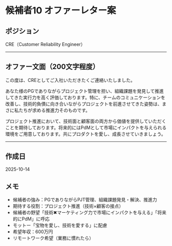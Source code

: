 # 候補者10 オファーレター案

## ポジション
CRE（Customer Reliability Engineer）

---

## オファー文面（200文字程度）

この度は、CREとしてご入社いただきたくご連絡いたしました。

あなた様のPGでありながらプロジェクト管理を担い、組織課題を発見して推進してきた実行力を高く評価しております。特に、チームのコミュニケーションを改善し、技術的負債に向き合いながらプロジェクトを前進させてきた姿勢は、まさに私たちが求める推進力そのものです。

プロジェクト推進において、技術面と顧客面の両方から価値を提供していただくことを期待しております。将来的にはPdMとして市場にインパクトを与えられる環境をご用意しております。共にプロダクトを愛し、成長させていきましょう。

---

## 作成日
2025-10-14

## メモ
- 候補者の強み：PGでありながらPJT管理、組織課題発見・解決、推進力
- 期待する役割：プロジェクト推進（技術×顧客の接点）
- 候補者の野望「技術✖︎マーケティング力で市場にインパクトを与える」「将来的にPdM」に呼応
- モットー「宝物を愛し、技術を愛する」に配慮
- 希望年収：600万円
- リモートワーク希望（業務に慣れたら）




